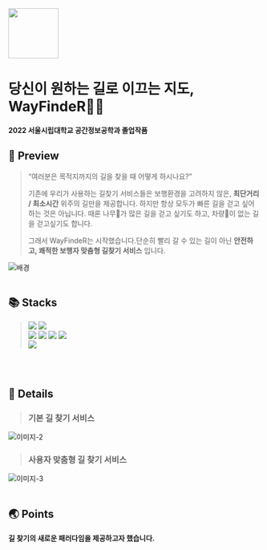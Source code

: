 <img src=![로고2](https://user-images.githubusercontent.com/93391058/196038818-e0d08fa0-cd1c-4f98-98e7-422482a52ade.png) width="100" height="100"/>

# 당신이 원하는 길로 이끄는 지도, WayFindeR🏃‍♀️
#### 2022 서울시립대학교 공간정보공학과 졸업작품


## 👀 Preview
> “여러분은 목적지까지의 길을 찾을 때 어떻게 하시나요?”
>
>
> 기존에 우리가 사용하는 길찾기 서비스들은 보행환경을 고려하지 않은, **최단거리 / 최소시간** 위주의 길만을 제공합니다. 하지만 항상 모두가 빠른 길을 걷고 싶어하는 것은 아닙니다. 때론 나무🌳가 많은 길을 걷고 싶기도 하고, 차량🚗이 없는 길을 걷고싶기도 합니다.
> 
>
> 그래서 WayFindeR는 시작했습니다.단순히 빨리 갈 수 있는 길이 아닌 **안전하고, 쾌적한 보행자 맞춤형 길찾기 서비스** 입니다.

![배경](https://user-images.githubusercontent.com/93391058/196038184-22296898-f4d7-4e44-8e90-ca203ca0c104.png)
</br>
</br>

## 📚 Stacks
> <img src="https://img.shields.io/badge/Python-3776AB?style=for-the-badge&logo=Python&logoColor=white"> <img src="https://img.shields.io/badge/PostgreSQL-4169E1?style=for-the-badge&logo=PostgreSQL&logoColor=white"></br>
> <img src="https://img.shields.io/badge/JavaScript-F7DF1E?style=for-the-badge&logo=JavaScript&logoColor=black"> <img src="https://img.shields.io/badge/HTML5-E34F26?style=for-the-badge&logo=HTML5&logoColor=white"> <img src="https://img.shields.io/badge/CSS3-1572B6?style=for-the-badge&logo=CSS3&logoColor=white"> <img src="https://img.shields.io/badge/jQuery-0769AD?style=for-the-badge&logo=jQuery&logoColor=white"></br>
> <img src="https://img.shields.io/badge/Node.js-339933?style=for-the-badge&logo=Node.js&logoColor=white">
</br>
</br>

## 🚀 Details
> ### **기본 길 찾기 서비스** </br>
![이미지-2](https://user-images.githubusercontent.com/93391058/196038997-aba276f3-4c42-4a08-b056-2a7efdda5674.png)
</br>

> ### **사용자 맞춤형 길 찾기 서비스** </br>
![이미지-3](https://user-images.githubusercontent.com/93391058/196039006-d7817eac-1ad2-46bf-ac0b-187b99ab9e0e.png)
</br>
</br>

## 🌏 Points
**길 찾기의 새로운 패러다임을 제공하고자 했습니다.**  